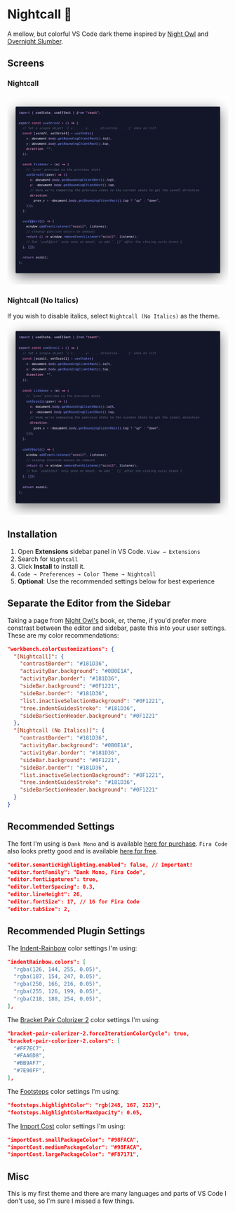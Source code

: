 # Nightcall 🌃

A mellow, but colorful VS Code dark theme inspired by [Night Owl](https://marketplace.visualstudio.com/items?itemName=sdras.night-owl) and [Overnight Slumber](https://marketplace.visualstudio.com/items?itemName=cev.overnight).

## Screens

### Nightcall

![Default Nightcall Theme](https://github.com/bpat86/nightcall-vscode-theme/raw/main/react_dm.png "Default Nightcall Theme")

### Nightcall (No Italics)

If you wish to disable italics, select `Nightcall (No Italics)` as the theme.
![Nightcall No Italics Theme](https://github.com/bpat86/nightcall-vscode-theme/raw/main/react_dm-no-italics.png "Nightcall No Italics Theme")

## Installation

1. Open **Extensions** sidebar panel in VS Code. `View → Extensions`
2. Search for `Nightcall`
3. Click **Install** to install it.
4. `Code → Preferences → Color Theme → Nightcall`
5. **Optional**: Use the recommended settings below for best experience

## Separate the Editor from the Sidebar

Taking a page from [Night Owl's](https://marketplace.visualstudio.com/items?itemName=sdras.night-owl) book, er, theme, if you'd prefer more constrast between the editor and sidebar, paste this into your user settings. These are my color recommendations:

```json
"workbench.colorCustomizations": {
  "[Nightcall]": {
    "contrastBorder": "#181D36",
    "activityBar.background": "#0B0E1A",
    "activityBar.border": "#181D36",
    "sideBar.background": "#0F1221",
    "sideBar.border": "#181D36",
    "list.inactiveSelectionBackground": "#0F1221",
    "tree.indentGuidesStroke": "#181D36",
    "sideBarSectionHeader.background": "#0F1221"
  },
  "[Nightcall (No Italics)]": {
    "contrastBorder": "#181D36",
    "activityBar.background": "#0B0E1A",
    "activityBar.border": "#181D36",
    "sideBar.background": "#0F1221",
    "sideBar.border": "#181D36",
    "list.inactiveSelectionBackground": "#0F1221",
    "tree.indentGuidesStroke": "#181D36",
    "sideBarSectionHeader.background": "#0F1221"
  }
}
```

## Recommended Settings

The font I'm using is `Dank Mono` and is available [here for purchase](https://dank.sh/). `Fira Code` also looks pretty good and is available [here for free](https://github.com/tonsky/FiraCode).

```json
"editor.semanticHighlighting.enabled": false, // Important!
"editor.fontFamily": "Dank Mono, Fira Code",
"editor.fontLigatures": true,
"editor.letterSpacing": 0.3,
"editor.lineHeight": 26,
"editor.fontSize": 17, // 16 for Fira Code
"editor.tabSize": 2,
```

## Recommended Plugin Settings

The [Indent-Rainbow](https://marketplace.visualstudio.com/items?itemName=oderwat.indent-rainbow) color settings I'm using:

```json
"indentRainbow.colors": [
  "rgba(126, 144, 255, 0.05)",
  "rgba(187, 154, 247, 0.05)",
  "rgba(250, 166, 216, 0.05)",
  "rgba(255, 126, 199, 0.05)",
  "rgba(218, 188, 254, 0.05)",
],
```

The [Bracket Pair Colorizer 2](https://marketplace.visualstudio.com/items?itemName=CoenraadS.bracket-pair-colorizer-2) color settings I'm using:

```json
"bracket-pair-colorizer-2.forceIterationColorCycle": true,
"bracket-pair-colorizer-2.colors": [
  "#FF7EC7",
  "#FAA6D8",
  "#BB9AF7",
  "#7E90FF",
],
```

The [Footsteps](https://marketplace.visualstudio.com/items?itemName=Wattenberger.footsteps) color settings I'm using:

```json
"footsteps.highlightColor": "rgb(248, 167, 212)",
"footsteps.highlightColorMaxOpacity": 0.05,
```

The [Import Cost](https://marketplace.visualstudio.com/items?itemName=wix.vscode-import-cost) color settings I'm using:

```json
"importCost.smallPackageColor": "#98FACA",
"importCost.mediumPackageColor": "#98FACA",
"importCost.largePackageColor": "#F87171",
```

## Misc

This is my first theme and there are many languages and parts of VS Code I don't use, so I'm sure I missed a few things.
